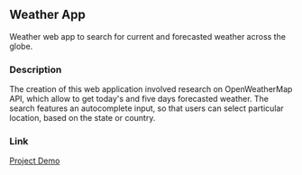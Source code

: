 ## Weather App

Weather web app to search for current and forecasted weather across the globe.

### Description

The creation of this web application involved research on OpenWeatherMap API, which allow to get today's and five days forecasted weather. The search features an autocomplete input, so that users can select particular location, based on the state or country.

### Link

[Project Demo](https://weather-app-kyrylolvov.vercel.app)
